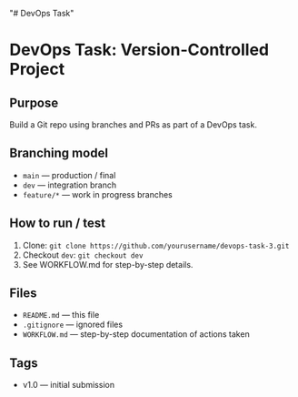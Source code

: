 "# DevOps Task" 
# DevOps Task: Version-Controlled Project

## Purpose
Build a Git repo using branches and PRs as part of a DevOps task.

## Branching model
- `main` — production / final
- `dev` — integration branch
- `feature/*` — work in progress branches

## How to run / test
1. Clone: `git clone https://github.com/yourusername/devops-task-3.git`
2. Checkout `dev`: `git checkout dev`
3. See WORKFLOW.md for step-by-step details.

## Files
- `README.md` — this file
- `.gitignore` — ignored files
- `WORKFLOW.md` — step-by-step documentation of actions taken

## Tags
- v1.0 — initial submission

